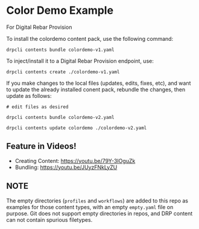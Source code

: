 # Color Demo Example

For Digital Rebar Provision

To install the colordemo content pack, use the following command:

  `drpcli contents bundle colordemo-v1.yaml`

To inject/install it to a Digital Rebar Provision endpoint, use:

  `drpcli contents create ./colordemo-v1.yaml`

If you make changes to the local files (updates, edits, fixes, etc), and
want to update the already installed conent pack, rebundle the changes,
then update as follows:

  `# edit files as desired`

  `drpcli contents bundle colordemo-v2.yaml`

  `drpcli contents update colordemo ./colordemo-v2.yaml`

## Feature in Videos!

* Creating Content: https://youtu.be/79Y-3IOguZk
* Bundling: https://youtu.be/JUyzFNkLyZU

## NOTE

The empty directories (`profiles` and `workflows`) are added to this
repo as examples for those content types, with an empty `empty.yaml`
file on purpose.  Git does not support empty directories in repos,
and DRP content can not contain spurious filetypes.

